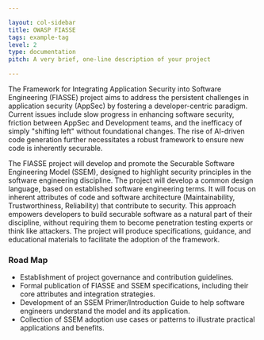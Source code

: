 ```yaml
---

layout: col-sidebar
title: OWASP FIASSE
tags: example-tag
level: 2
type: documentation
pitch: A very brief, one-line description of your project

---
```


The Framework for Integrating Application Security into Software Engineering (FIASSE) project aims to address the persistent challenges in application security (AppSec) by fostering a developer-centric paradigm. Current issues include slow progress in enhancing software security, friction between AppSec and Development teams, and the inefficacy of simply "shifting left" without foundational changes. The rise of AI-driven code generation further necessitates a robust framework to ensure new code is inherently securable.

The FIASSE project will develop and promote the Securable Software Engineering Model (SSEM), designed to highlight security principles in the software engineering discipline. The project will develop a common design language, based on established software engineering terms. It will focus on inherent attributes of code and software architecture (Maintainability, Trustworthiness, Reliability) that contribute to security. This approach empowers developers to build securable software as a natural part of their discipline, without requiring them to become penetration testing experts or think like attackers. The project will produce specifications, guidance, and educational materials to facilitate the adoption of the framework.

### Road Map
* Establishment of project governance and contribution guidelines.
* Formal publication of FIASSE and SSEM specifications, including their core attributes and integration strategies.
* Development of an SSEM Primer/Introduction Guide to help software engineers understand the model and its application.
* Collection of SSEM adoption use cases or patterns to illustrate practical applications and benefits.
